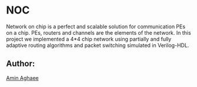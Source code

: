 # NOC
Network on chip is a perfect and scalable solution for communication PEs on a chip. PEs, routers and channels are the elements of the network. In this project we implemented a 4*4 chip network using partially and fully adaptive routing algorithms and packet switching simulated in Verilog-HDL.

## Author: 
[Amin Aghaee](https://github.com/aminrd)
